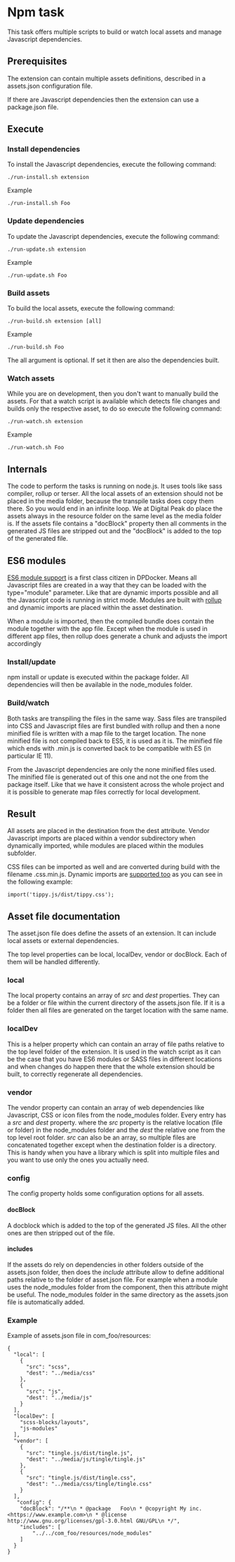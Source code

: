 # Npm task
This task offers multiple scripts to build or watch local assets and manage Javascript dependencies.

## Prerequisites
The extension can contain multiple assets definitions, described in a assets.json configuration file.

If there are Javascript dependencies then the extension can use a package.json file.

## Execute
### Install dependencies
To install the Javascript dependencies, execute the following command:

`./run-install.sh extension`

Example

`./run-install.sh Foo`

### Update dependencies
To update the Javascript dependencies, execute the following command:

`./run-update.sh extension`

Example

`./run-update.sh Foo`

### Build assets
To build the local assets, execute the following command:

`./run-build.sh extension [all]`

Example

`./run-build.sh Foo`

The all argument is optional. If set it then are also the dependencies built.

### Watch assets
While you are on development, then you don't want to manually build the assets. For that a watch script is available which detects file changes and builds only the respective asset, to do so execute the following command:

`./run-watch.sh extension`

Example

`./run-watch.sh Foo`

## Internals
The code to perform the tasks is running on node.js. It uses tools like sass compiler, rollup or terser. All the local assets of an extension should not be placed in the media folder, because the transpile tasks does copy them there. So you would end in an infinite loop. We at Digital Peak do place the assets always in the resource folder on the same level as the media folder is.
If the assets file contains a "docBlock" property then all comments in the generated JS files are stripped out and the "docBlock" is added to the top of the generated file.

## ES6 modules
[ES6 module support](https://developer.mozilla.org/en-US/docs/Web/JavaScript/Guide/Modules) is a first class citizen in DPDocker. Means all Javascript files are created in a way that they can be loaded with the type="module" parameter. Like that are dynamic imports possible and all the Javascript code is running in strict mode. Modules are built with [rollup](https://rollupjs.org/es-module-syntax/) and dynamic imports are placed within the asset destination.

When a module is imported, then the compiled bundle does contain the module together with the app file. Except when the module is used in different app files, then rollup does generate a chunk and adjusts the import accordingly

### Install/update
npm install or update is executed within the package folder. All dependencies will then be available in the node_modules folder.

### Build/watch
Both tasks are transpiling the files in the same way. Sass files are transpiled into CSS and Javascript files are first bundled with rollup and then a none minified file is written with a map file to the target location. The none minified file is not compiled back to ES5, it is used as it is. The minified file which ends with .min.js is converted back to be compatible with ES (in particular IE 11).

From the Javascript dependencies are only the none minified files used. The minified file is generated out of this one and not the one from the package itself. Like that we have it consistent across the whole project and it is possible to generate map files correctly for local development.

## Result
All assets are placed in the destination from the dest attribute. Vendor Javascript imports are placed within a vendor subdirectory when dynamically imported, while modules are placed within the modules subfolder.

CSS files can be imported as well and are converted during build with the filename .css.min.js. Dynamic imports are [supported too](https://github.com/Digital-Peak/DPAttachments/commit/bc8ea064421116a70028db1fe66e02af09c6ac27) as you can see in the following example:

`import('tippy.js/dist/tippy.css');`

## Asset file documentation
The asset.json file does define the assets of an extension. It can include local assets or external dependencies.

The top level properties can be local, localDev, vendor or docBlock. Each of them will be handled differently.

### local
The local property contains an array of _src_ and _dest_ properties. They can be a folder or file within the current directory of the assets.json file. If it is a folder then all files are generated on the target location with the same name.

### localDev
This is a helper property which can contain an array of file paths relative to the top level folder of the extension. It is used in the watch script as it can be the case that you have ES6 modules or SASS files in different locations and when changes do happen there that the whole extension should be built, to correctly regenerate all dependencies.

### vendor
The vendor property can contain an array of web dependencies like Javascript, CSS or icon files from the node_modules folder. Every entry has a _src_ and _dest_ property. where the _src_ property is the relative location (file or folder) in the node_modules folder and the _dest_ the relative one from the top level root folder. _src_ can also be an array, so multiple files are concatenated together except when the destination folder is a directory. This is handy when you have a library which is split into multiple files and you want to use only the ones you actually need.

### config
The config property holds some configuration options for all assets.

#### docBlock
A docblock which is added to the top of the generated JS files. All the other ones are then stripped out of the file.

#### includes
If the assets do rely on dependencies in other folders outside of the assets.json folder, then does the _include_ attribute allow to define additional paths relative to the folder of asset.json file. For example when a module uses the node_modules folder from the component, then this attribute might be useful. The node_modules folder in the same directory as the assets.json file is automatically added.

### Example
Example of assets.json file in com_foo/resources:
```
{
  "local": [
    {
      "src": "scss",
      "dest": "../media/css"
    },
    {
      "src": "js",
      "dest": "../media/js"
    }
  ],  
  "localDev": [
    "scss-blocks/layouts",
    "js-modules"
  ],
  "vendor": [
    {
      "src": "tingle.js/dist/tingle.js",
      "dest": "../media/js/tingle/tingle.js"
    },
    {
      "src": "tingle.js/dist/tingle.css",
      "dest": "../media/css/tingle/tingle.css"
    }
  ],
   "config": {
    "docBlock": "/**\n * @package   Foo\n * @copyright My inc. <https://www.example.com>\n * @license   http://www.gnu.org/licenses/gpl-3.0.html GNU/GPL\n */",
    "includes": [
		"../../com_foo/resources/node_modules"
	]
  }
}
```
